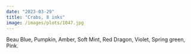 ```yaml
---
date: "2023-03-29"
title: "Crabs, 8 inks"
image: /images/plots/1047.jpg
---
```


Beau Blue, Pumpkin, Amber, Soft Mint, Red Dragon, Violet, Spring green, Pink.